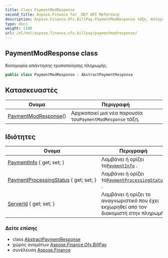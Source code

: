 ```yaml
---
title: Class PaymentModResponse
second_title: Aspose.Finance for .NET API Reference
description: Aspose.Finance.Ofx.BillPay.PaymentModResponse τάξη. Κατηγορία απάντησης τροποποίησης πληρωμής.
type: docs
weight: 1190
url: /el/net/aspose.finance.ofx.billpay/paymentmodresponse/
---
```

## PaymentModResponse class

Κατηγορία απάντησης τροποποίησης πληρωμής.

```csharp
public class PaymentModResponse : AbstractPaymentResponse
```

## Κατασκευαστές

| Ονομα | Περιγραφή |
| --- | --- |
| [PaymentModResponse](paymentmodresponse/)() | Αρχικοποιεί μια νέα παρουσία του`PaymentModResponse` τάξη. |

## Ιδιότητες

| Ονομα | Περιγραφή |
| --- | --- |
| [PaymentInfo](../../aspose.finance.ofx.billpay/paymentmodresponse/paymentinfo/) { get; set; } | Λαμβάνει ή ορίζει το[`PaymentInfo`](./paymentinfo/) . |
| [PaymentProcessingStatus](../../aspose.finance.ofx.billpay/paymentmodresponse/paymentprocessingstatus/) { get; set; } | Λαμβάνει ή ορίζει το[`PaymentProcessingStatus`](./paymentprocessingstatus/) . |
| [ServerId](../../aspose.finance.ofx.billpay/abstractpaymentresponse/serverid/) { get; set; } | Λαμβάνει ή ορίζει το αναγνωριστικό που έχει εκχωρηθεί από τον διακομιστή στην πληρωμή. |

### Δείτε επίσης

* class [AbstractPaymentResponse](../abstractpaymentresponse/)
* χώρος ονομάτων [Aspose.Finance.Ofx.BillPay](../../aspose.finance.ofx.billpay/)
* συνέλευση [Aspose.Finance](../../)


